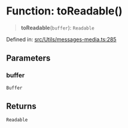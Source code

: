 # Function: toReadable()

> **toReadable**(`buffer`): `Readable`

Defined in: [src/Utils/messages-media.ts:285](https://github.com/Fokusdotid/bail/blob/c004679536d41fcf32da31cecf70d3991dfa31b5/src/Utils/messages-media.ts#L285)

## Parameters

### buffer

`Buffer`

## Returns

`Readable`
